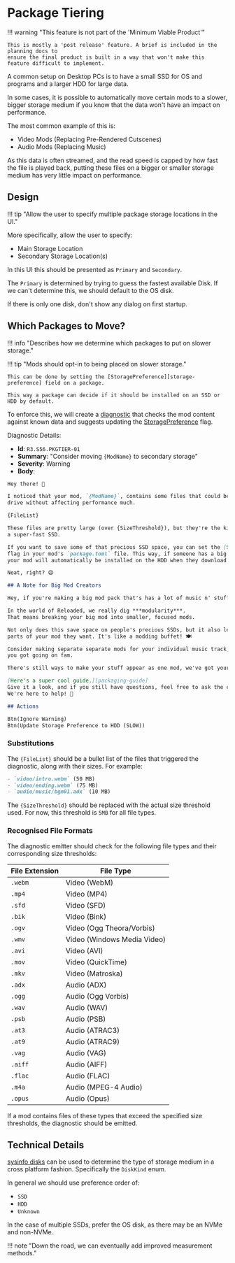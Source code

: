# Package Tiering

!!! warning "This feature is not part of the 'Minimum Viable Product'"

    This is mostly a 'post release' feature. A brief is included in the planning docs to
    ensure the final product is built in a way that won't make this feature difficult to implement.

A common setup on Desktop PCs is to have a small SSD for OS and programs and a larger HDD for large data.

In some cases, it is possible to automatically move certain mods to a slower, bigger storage medium
if you know that the data won't have an impact on performance.

The most common example of this is:

- Video Mods (Replacing Pre-Rendered Cutscenes)
- Audio Mods (Replacing Music)

As this data is often streamed, and the read speed is capped by how fast the file is played back,
putting these files on a bigger or smaller storage medium has very little impact on performance.

## Design

!!! tip "Allow the user to specify multiple package storage locations in the UI."

More specifically, allow the user to specify:

- Main Storage Location
- Secondary Storage Location(s)

In this UI this should be presented as `Primary` and `Secondary`.

The `Primary` is determined by trying to guess the fastest available Disk.
If we can't determine this, we should default to the OS disk.

If there is only one disk, don't show any dialog on first startup.

## Which Packages to Move?

!!! info "Describes how we determine which packages to put on slower storage."

!!! tip "Mods should opt-in to being placed on slower storage."

    This can be done by setting the [StoragePreference][storage-preference] field on a package.

    This way a package can decide if it should be installed on an SSD or HDD by default.

To enforce this, we will create a [diagnostic][diagnostics] that checks the mod content against
known data and suggests updating the [StoragePreference][storage-preference] flag.

Diagnostic Details:

- **Id**: `R3.S56.PKGTIER-01`
- **Summary**: "Consider moving `{ModName}` to secondary storage"
- **Severity**: Warning
- **Body**:

```markdown
Hey there! 👋

I noticed that your mod, `{ModName}`, contains some files that could be stored on a slower
drive without affecting performance much.

{FileList}

These files are pretty large (over {SizeThreshold}), but they're the kind that don't need to be on
a super-fast SSD.

If you want to save some of that precious SSD space, you can set the [StoragePreference][storage-preference]
flag in your mod's `package.toml` file. This way, if someone has a big ol' HDD and a speedy SSD,
your mod will automatically be installed on the HDD when they download it.

Neat, right? 😄

## A Note for Big Mod Creators

Hey, if you're making a big mod pack that's has a lot of music n' stuff, listen up! 📢

In the world of Reloaded, we really dig ***modularity***.
That means breaking your big mod into smaller, focused mods.

Not only does this save space on people's precious SSDs, but it also lets them pick and choose the
parts of your mod they want. It's like a modding buffet! 🍽️

Consider making separate separate mods for your individual music track, characters, or whatever
you got going on fam.

There's still ways to make your stuff appear as one mod, we've got your back 👌.

[Here's a super cool guide.][packaging-guide]
Give it a look, and if you still have questions, feel free to ask the community.
We're here to help! 💪

## Actions

Btn(Ignore Warning)
Btn(Update Storage Preference to HDD (SLOW))
```

### Substitutions

The `{FileList}` should be a bullet list of the files that triggered the diagnostic, along
with their sizes. For example:

```markdown
- `video/intro.webm` (50 MB)
- `video/ending.webm` (75 MB)
- `audio/music/bgm01.adx` (10 MB)
```

The `{SizeThreshold}` should be replaced with the actual size threshold used.
For now, this threshold is `5MB` for all file types.

### Recognised File Formats

The diagnostic emitter should check for the following file types and their corresponding size thresholds:

| File Extension | File Type                     |
| -------------- | ----------------------------- |
| `.webm`        | Video (WebM)                  |
| `.mp4`         | Video (MP4)                   |
| `.sfd`         | Video (SFD)                   |
| `.bik`         | Video (Bink)                  |
| `.ogv`         | Video (Ogg Theora/Vorbis)     |
| `.wmv`         | Video (Windows Media Video)   |
| `.avi`         | Video (AVI)                   |
| `.mov`         | Video (QuickTime)             |
| `.mkv`         | Video (Matroska)              |
| `.adx`         | Audio (ADX)                   |
| `.ogg`         | Audio (Ogg Vorbis)            |
| `.wav`         | Audio (WAV)                   |
| `.psb`         | Audio (PSB)                   |
| `.at3`         | Audio (ATRAC3)                |
| `.at9`         | Audio (ATRAC9)                |
| `.vag`         | Audio (VAG)                   |
| `.aiff`        | Audio (AIFF)                  |
| `.flac`        | Audio (FLAC)                  |
| `.m4a`         | Audio (MPEG-4 Audio)          |
| `.opus`        | Audio (Opus)                  |

If a mod contains files of these types that exceed the specified size thresholds, the diagnostic
should be emitted.

## Technical Details

[sysinfo disks][disks] can be used to determine the type of storage medium in a cross platform fashion.
Specifically the `DiskKind` enum.

In general we should use preference order of:

- `SSD`
- `HDD`
- `Unknown`

In the case of multiple SSDs, prefer the OS disk, as there may be an NVMe and non-NVMe.

!!! note "Down the road, we can eventually add improved measurement methods."

[diagnostics]: ../Diagnostics.md
[disks]: https://docs.rs/sysinfo/latest/sysinfo/struct.Disks.html
[storage-preference]: ../Packaging/Package-Metadata.md#storage-preference